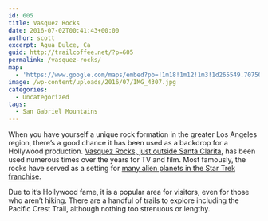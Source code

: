```yaml
---
id: 605
title: Vasquez Rocks
date: 2016-07-02T00:41:43+00:00
author: scott
excerpt: Agua Dulce, Ca
guid: http://trailcoffee.net/?p=605
permalink: /vasquez-rocks/
map:
  - 'https://www.google.com/maps/embed?pb=!1m18!1m12!1m3!1d265549.70750517654!2d-118.45999183627676!3d34.48915970192933!2m3!1f0!2f0!3f0!3m2!1i1024!2i768!4f13.1!3m3!1m2!1s0x80c28aa2e0853473%3A0xe90a5b70501e8dd0!2sVasquez+Rocks+Natural+Area+Park!5e1!3m2!1sen!2sus!4v1467418905965'
image: /wp-content/uploads/2016/07/IMG_4307.jpg
categories:
  - Uncategorized
tags:
  - San Gabriel Mountains
---
```

When you have yourself a unique rock formation in the greater Los Angeles region, there’s a good chance it has been used as a backdrop for a Hollywood production. <a href="http://parks.lacounty.gov/wps/portal/dpr/Parks/Vasquez_Rocks_Natural_Area">Vasquez Rocks, just outside Santa Clarita</a>, has been used numerous times over the years for TV and film. Most famously, the rocks have served as a setting for <a href="http://memory-alpha.wikia.com/wiki/Vasquez_Rocks">many alien planets in the Star Trek franchise</a>.

Due to it’s Hollywood fame, it is a popular area for visitors, even for those who aren’t hiking. There are a handful of trails to explore including the Pacific Crest Trail, although nothing too strenuous or lengthy.

